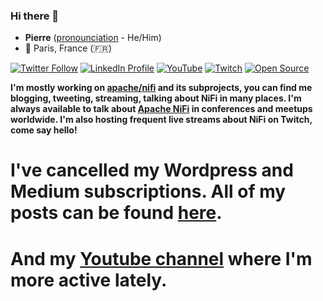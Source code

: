 ### Hi there 👋

- **Pierre** ([pronounciation](https://www.pronouncenames.com/search?name=Pierre) - He/Him)<br />
- 📍 Paris, France (🇫🇷)<br />

[![Twitter Follow](https://img.shields.io/twitter/follow/pvillard31.svg?style=social)](https://twitter.com/pvillard31)
[![LinkedIn Profile](https://img.shields.io/badge/Pierre%20Villard--lightgrey?logo=linkedin&style=social)](https://www.linkedin.com/in/pierrevillard)
[![YouTube](https://img.shields.io/youtube/channel/views/UCfVEb0uVhUdWxJ0dRzKxy_w?style=social)](https://www.youtube.com/channel/UCfVEb0uVhUdWxJ0dRzKxy_w)
[![Twitch](https://img.shields.io/twitch/status/pvillard31?style=social)](https://www.twitch.tv/pvillard31)
[![Open Source](https://badges.frapsoft.com/os/v1/open-source.svg?v=103)](https://opensource.org/)

**I'm mostly working on [apache/nifi](https://github.com/apache/nifi) and its subprojects, you can find me blogging, tweeting, streaming, talking about NiFi in many places. I'm always available to talk about [Apache NiFi](https://nifi.apache.org/) in conferences and meetups worldwide. I'm also hosting frequent live streams about NiFi on Twitch, come say hello!**

# I've cancelled my Wordpress and Medium subscriptions. All of my posts can be found [here](https://github.com/pvillard31/my-blog).
# And my [Youtube channel](https://www.youtube.com/@pvillard31) where I'm more active lately.
